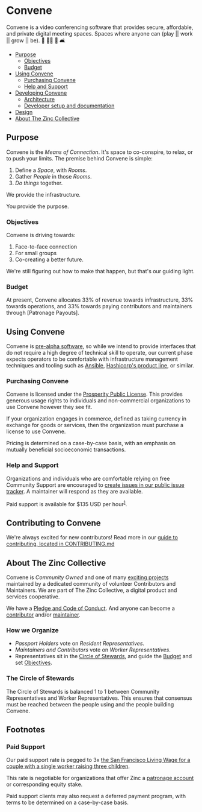# Convene <!-- omit in toc -->

Convene is a video conferencing software that provides secure, affordable, and private digital meeting spaces.
Spaces where anyone can (play || work || grow || be). 🎲 👩‍💻 🌱 🛋️

- [Purpose](#purpose)
  - [Objectives](#objectives)
  - [Budget](#budget)
- [Using Convene](#using-convene)
  - [Purchasing Convene](#purchasing-convene)
  - [Help and Support](#help-and-support)
- [Developing Convene](CONTRIBUTING.md)
  - [Architecture](CONTRIBUTING.md#11-architecture)
  - [Developer setup and documentation](CONTRIBUTING.md#2-machine-setup)
- [Design](CONTRIBUTING.md#12-design)
- [About The Zinc Collective](#the-zinc-collective)

## Purpose

Convene is the _Means of Connection_. It's space to co-conspire, to relax, or
to push your limits. The premise behind Convene is simple:

1. Define a _Space_, with _Rooms_.
2. Gather _People_ in those _Rooms_.
3. _Do things_ together.

We provide the infrastructure.

You provide the purpose.

### Objectives

Convene is driving towards:

1. Face-to-face connection
2. For small groups
3. Co-creating a better future.

We're still figuring out how to make that happen, but that's our guiding light.

### Budget

At present, Convene allocates 33% of revenue towards infrastructure, 33%
towards operations, and 33% towards paying contributors and maintainers through
[Patronage Payouts].

## Using Convene

Convene is [pre-alpha software], so while we intend to provide interfaces that
do not require a high degree of technical skill to operate, our current phase
expects operators to be comfortable with infrastructure management techniques
and tooling such as [Ansible], [Hashicorp's product line][hashicorp-products],
or similar.

[ansible]: https://www.ansible.com/
[hashicorp-products]: https://learn.hashicorp.com/
[pre-alpha software]:
  https://en.wikipedia.org/wiki/Software_release_life_cycle#Pre-alpha

### Purchasing Convene

Convene is licensed under the [Prosperity Public License]. This provides
generous usage rights to individuals and non-commercial organizations to use
Convene however they see fit.

If your organization engages in commerce, defined as taking currency in exchange
for goods or services, then the organization must purchase a license to use
Convene.

Pricing is determined on a case-by-case basis, with an emphasis on mutually
beneficial socioeconomic transactions.

### Help and Support

Organizations and individuals who are comfortable relying on free Community
Support are encouraged to [create issues in our public issue
tracker][issue-tracker]. A maintainer will respond as they are available.

Paid support is available for \$135 USD per hour<sup>[1][footnote-1]</sup>.

[prosperity public license]: https://prosperitylicense.com/
[issue-tracker]: https://github.com/zinc-collective/convene/issues

## Contributing to Convene

We're always excited for new contributors! Read more in our [guide to contributing, located in CONTRIBUTING.md](./CONTRIBUTING.md)

## About The Zinc Collective

Convene is _Community Owned_ and one of many [exciting projects](https://www.zinc.coop/product-and-services/)
maintained by a dedicated community of volunteer Contributors and Maintainers.
We are part of The Zinc Collective, a digital product and services cooperative.

We have a [Pledge and Code of Conduct](https://www.zinc.coop/code-of-conduct/).
And anyone can become a [contributor](https://www.zinc.coop/contributing/) and/or [maintainer](https://www.zinc.coop/maintaining/).

### How we Organize  <!-- omit in toc -->

* _Passport Holders_ vote on _Resident Representatives_.
* _Maintainers and Contributors_ vote on _Worker
Representatives_.
* Representatives sit in the [Circle of Stewards], and guide the [Budget] and set [Objectives].

[Circle of Stewards]: #the-circle-of-stewards
[Budget]: #budget
[Objectives]: #objectives

### The Circle of Stewards  <!-- omit in toc -->

The Circle of Stewards is balanced 1 to 1 between Community Representatives and
Worker Representatives. This ensures that consensus must be reached between the
people using and the people building Convene.

## Footnotes <!-- omit in toc -->

### Paid Support <!-- omit in toc -->

Our paid support rate is pegged to 3x [the San Francisco Living Wage for a
couple with a single worker raising three children][san-francisco-living-wage].

This rate is negotiable for organizations that offer Zinc a [patronage
account][what-is-patronage] or corresponding equity stake.

Paid support clients may also request a deferred payment program, with terms to
be determined on a case-by-case basis.

[footnote-1]: #paid-support
[san-francisco-living-wage]: https://livingwage.mit.edu/metros/41860
[what-is-patronage]:
  https://www.co-oplaw.org/finances-tax/patronage/#How_Patronage_Works
